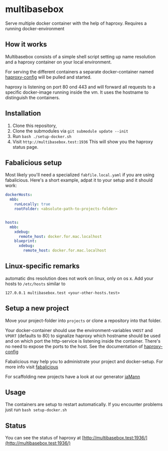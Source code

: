 # multibasebox

Serve multiple docker container with the help of haproxy. Requires a running docker-environment

## How it works

Multibasebox consists of a simple shell script setting up name resolution and a haproxy container on your local environment.

For serving the different containers a separate docker-container named [haproxy-config](https://github.com/factorial-io/haproxy-config) will be pulled and started.

haproxy is listening on port 80 ond 443 and will forward all requests to a specific docker-image running inside the vm. It uses the hostname to distinguish the containers.


## Installation

1. Clone this repository,
2. Clone the submodules via `git submodule update --init`
3. Run `bash ./setup-docker.sh`
4. Visit `http://multibasebox.test:1936` This will show you the haproxy status page.

## Fabalicious setup

Most likely you'll need a specialized `fabfile.local.yaml` if you are using fabalicious. Here's a short example, adpat it to your setup and it should work:

```yaml
dockerHosts:
  mbb:
    runLocally: true
    rootFolder: <absolute-path-to-projects-folder>


hosts:
  mbb:
    xdebug:
      remote_host: docker.for.mac.localhost
    blueprint:
      xdebug:
        remote_host: docker.for.mac.localhost
```

## Linux-specific remarks

automatic dns resolution does not work on linux, only on os x. Add your hosts to `/etc/hosts` similar to

```
127.0.0.1 multibasebox.test <your-other-hosts.test>
```

## Setup a new project

Move your project-folder into `projects` or clone a repository into that folder.

Your docker-container should use the environment-variables ``VHOST`` and ``VPORT`` (defaults to 80) to signalize haproxy which hostname should be used and on which port the http-service is listening inside the container. There's no need to expose the ports to the host. See the documentation of [haproxy-config](https://github.com/factorial-io/haproxy-config)

Fabalicious may help you to administrate your project and docker-setup. For more info visit [fabalicious](https://github.com/factorial-io/fabalicious)

For scaffolding new projects have a look at our generator [jaMann](https://github.com/factorial-io/generator-jaMann)


## Usage

The containers are setup to restart automatically. If you encounter problems just run `bash setup-docker.sh`


## Status

You can see the status of haproxy at [http://multibasebox.test:1936/](http://multibasebox.test:1936/)





